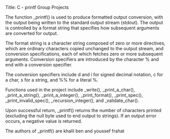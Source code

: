 Title: C - printf Group Projects

The function _printf() is used to produce formatted output conversion, with the output being written to the standard output stream (stdout). The output is controlled by a format string that specifies how subsequent arguments are converted for output.

The format string is a character string composed of zero or more directives, which are ordinary characters copied unchanged to the output stream, and conversion specifications, each of which fetches zero or more subsequent arguments. Conversion specifiers are introduced by the character % and end with a conversion specifier.

The conversion specifiers include d and i for signed decimal notation, c for a char, s for a string, and %% for a literal %.

Functions used in the project include _write(), _print_a_char(), _print_a_string(), _print_a_integer(), _print_format(), _print_spec(), _print_invalid_spec(), _recursion_integer(), and _validate_char().

Upon successful return, _printf() returns the number of characters printed (excluding the null byte used to end output to strings). If an output error occurs, a negative value is returned.

The authors of _printf() are khalil ben and youssef frahat
